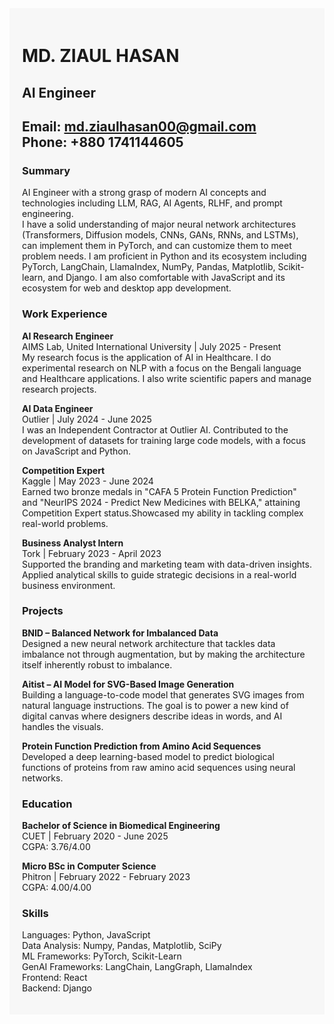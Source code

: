 <div style="background-color: #f7f7f7; padding: 20px; font-family: 'Inter', sans-serif;">

# MD. ZIAUL HASAN
## AI Engineer
Email: md.ziaulhasan00@gmail.com   
Phone: +880 1741144605  
---

### Summary  
AI Engineer with a strong grasp of modern AI concepts and technologies including LLM, RAG, AI Agents, RLHF, and prompt engineering.   
I have a solid understanding of major neural network architectures (Transformers, Diffusion models, CNNs, GANs, RNNs, and LSTMs),   
can implement them in PyTorch, and can customize them to meet problem needs. I am proficient in Python and its ecosystem including   
PyTorch, LangChain, LlamaIndex, NumPy, Pandas, Matplotlib, Scikit-learn, and Django. I am also comfortable with JavaScript and its   
ecosystem for web and desktop app development.

### Work Experience
**AI Research Engineer**  
AIMS Lab, United International University | July 2025 - Present    
My research focus is the application of AI in Healthcare. I do experimental research on NLP with a focus on the Bengali language and 
Healthcare applications. I also write scientific papers and manage research projects.

**AI Data Engineer**  
Outlier | July 2024 - June 2025  
I was an Independent Contractor at Outlier AI. Contributed to the development of datasets for training large code models, with a focus on 
JavaScript and Python.

**Competition Expert**  
Kaggle | May 2023 - June 2024  
Earned two bronze medals in "CAFA 5 Protein Function Prediction" and "NeurIPS 2024 - Predict New Medicines with BELKA," attaining   
Competition Expert status.Showcased my ability in tackling complex real-world problems.

**Business Analyst Intern**  
Tork | February 2023 - April 2023  
Supported the branding and marketing team with data-driven insights. Applied analytical skills to guide strategic decisions in a real-world 
business environment.

### Projects
**BNID – Balanced Network for Imbalanced Data**  
Designed a new neural network architecture that tackles data imbalance not through augmentation, but by making the architecture itself 
inherently robust to imbalance.
  
**Aitist – AI Model for SVG-Based Image Generation**  
Building a language-to-code model that generates SVG images from natural language instructions. The goal is to power a new kind of digital 
canvas where designers describe ideas in words, and AI handles the visuals.  

**Protein Function Prediction from Amino Acid Sequences**  
Developed a deep learning-based model to predict biological functions of proteins from raw amino acid sequences using neural networks.

### Education
**Bachelor of Science in Biomedical Engineering**  
CUET | February 2020 - June 2025  
CGPA: 3.76/4.00  
  
**Micro BSc in Computer Science**  
Phitron | February 2022 - February 2023  
CGPA: 4.00/4.00  

### Skills
Languages: Python, JavaScript  
Data Analysis: Numpy, Pandas, Matplotlib, SciPy   
ML Frameworks: PyTorch, Scikit-Learn  
GenAI Frameworks: LangChain, LangGraph, LlamaIndex  
Frontend: React  
Backend: Django  

</div>
